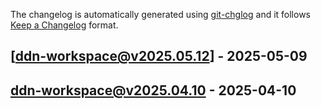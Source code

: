 The changelog is automatically generated using [git-chglog](https://github.com/git-chglog/git-chglog) and it follows [Keep a Changelog](https://keepachangelog.com) format.


<a name="ddn-workspace@v2025.05.12"></a>
## [ddn-workspace@v2025.05.12] - 2025-05-09

<a name="ddn-workspace@v2025.04.10"></a>
## ddn-workspace@v2025.04.10 - 2025-04-10
